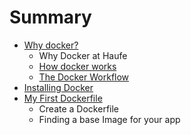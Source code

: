 # Summary

* [Why docker?](README.md)
   * Why Docker at Haufe
   * [How docker works](how_docker_works.md)
   * [The Docker Workflow](the_suggested_docker_haufe_workflow.md)
* [Installing Docker](installing_docker.md)
* [My First Dockerfile](docker_command_reference.md)
   * Create a Dockerfile
   * Finding a base Image for your app

